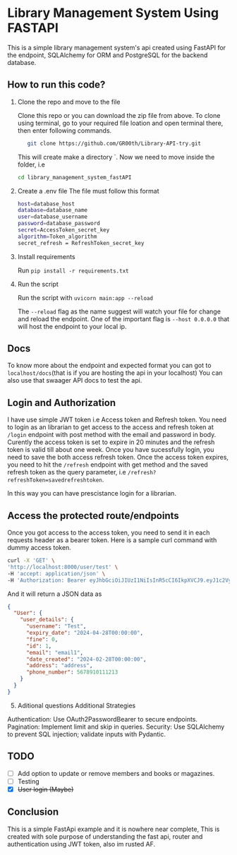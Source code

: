 # Library Management System Using FASTAPI


This is a simple library management system's api created using FastAPI for the endpoint, SQLAlchemy for ORM and PostgreSQL for the backend database.



## How to run this code?

1. Clone the repo and move to the file

   Clone this repo or you can download the zip file from above. To clone using terminal, go to your required file loation and open terminal there, then enter following commands.

   ```bash
      git clone https://github.com/GR00th/Library-API-try.git
      ```

      This will create make a directory `. Now we need to move inside the folder, i.e

      ```bash
      cd library_management_system_fastAPI
      ```

2. Create a .env file
 The file must follow this format

   ```bash
   host=database_host
   database=database_name
   user=database_username
   password=database_password
   secret=AccessToken_secret_key
   algorithm=Token_algorithm
   secret_refresh = RefreshToken_secret_key
   ```

3. Install requirements

   Run `pip install -r requirements.txt`

4. Run the script

   Run the script with `uvicorn main:app --reload`

   The `--reload` flag as the name suggest will watch your file for change and reload the endpoint. One of the important flag is `--host 0.0.0.0` that will host the endpoint to your local ip.

## Docs

   To know more about the endpoint and expected format you can got to `localhost/docs`(that is if you are hosting the api in your localhost)
   You can also use that swaager API docs to test the api.

## Login and Authorization

   I have use simple JWT token i.e Access token and Refresh token. You need to login as an librarian to get access to the access and refresh token at `/login` endpoint with post method with the email and password in body. Curently the access token is set to expire in 20 minutes and the refresh token is valid till about one week. Once you have sucessfully login, you need to save the both access refresh token. Once the access token expires, you need to hit the `/refresh` endpoint with get method and the saved refresh token as the query parameter, i.e `/refresh?refreshToken=savedrefreshtoken`.

   In this way you can have prescistance login for a librarian.

## Access the protected route/endpoints

   Once you got access to the access token, you need to send it in each requests header as a bearer token. Here is a sample curl command with dummy access token.

   ```bash
   curl -X 'GET' \
  'http://localhost:8000/user/test' \
  -H 'accept: application/json' \
  -H 'Authorization: Bearer eyJhbGciOiJIUzI1NiIsInR5cCI6IkpXVCJ9.eyJ1c2VySUQiOiJhZG1pbkBsbXMuY29tIiwiZXhwaXJ5IjoxNzEwMTMyMDk2LjAzODc5MX0.Hz1JLerxq8fmsDL0U82m7DU1l8e04QPIzfpJJs8jKE4'
   ```

   And it will return a JSON data as

   ```JSON
   {
     "User": {
       "user_details": {
         "username": "Test",
         "expiry_date": "2024-04-28T00:00:00",
         "fine": 0,
         "id": 1,
         "email": "email1",
         "date_created": "2024-02-28T00:00:00",
         "address": "address",
         "phone_number": 5678910111213
       }
     }
   }
   ```
5. Aditional questions
Additional Strategies

Authentication: Use OAuth2PasswordBearer to secure endpoints.
Pagination: Implement limit and skip in queries.
Security: Use SQLAlchemy to prevent SQL injection; validate inputs with Pydantic.






## TODO

- [ ] Add option to update or remove members and books or magazines.
- [ ]  Testing
- [X] ~~User login (Maybe)~~
  
## Conclusion

   This is a simple FastApi example and it is nowhere near complete, This is created with sole purpose of understanding the fast api, router and authentication using JWT token, also im rusted AF.
